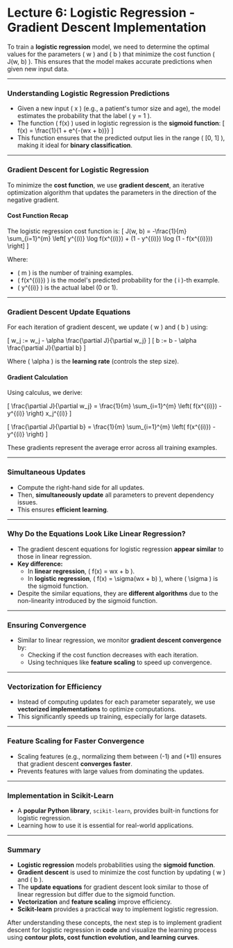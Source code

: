 # Lecture 6: Logistic Regression - Gradient Descent Implementation

To train a **logistic regression** model, we need to determine the optimal values for the parameters \( w \) and \( b \) that minimize the cost function \( J(w, b) \). This ensures that the model makes accurate predictions when given new input data.

---

### **Understanding Logistic Regression Predictions**
- Given a new input \( x \) (e.g., a patient's tumor size and age), the model estimates the probability that the label \( y = 1 \).
- The function \( f(x) \) used in logistic regression is the **sigmoid function**:
  \[
  f(x) = \frac{1}{1 + e^{-(wx + b)}}
  \]
- This function ensures that the predicted output lies in the range \( [0, 1] \), making it ideal for **binary classification**.

---

### **Gradient Descent for Logistic Regression**
To minimize the **cost function**, we use **gradient descent**, an iterative optimization algorithm that updates the parameters in the direction of the negative gradient.

#### **Cost Function Recap**
The logistic regression cost function is:
\[
J(w, b) = -\frac{1}{m} \sum_{i=1}^{m} \left[ y^{(i)} \log f(x^{(i)}) + (1 - y^{(i)}) \log (1 - f(x^{(i)})) \right]
\]

Where:
- \( m \) is the number of training examples.
- \( f(x^{(i)}) \) is the model's predicted probability for the \( i \)-th example.
- \( y^{(i)} \) is the actual label (0 or 1).

---

### **Gradient Descent Update Equations**
For each iteration of gradient descent, we update \( w \) and \( b \) using:

\[
w_j := w_j - \alpha \frac{\partial J}{\partial w_j}
\]
\[
b := b - \alpha \frac{\partial J}{\partial b}
\]

Where \( \alpha \) is the **learning rate** (controls the step size).

#### **Gradient Calculation**
Using calculus, we derive:

\[
\frac{\partial J}{\partial w_j} = \frac{1}{m} \sum_{i=1}^{m} \left( f(x^{(i)}) - y^{(i)} \right) x_j^{(i)}
\]

\[
\frac{\partial J}{\partial b} = \frac{1}{m} \sum_{i=1}^{m} \left( f(x^{(i)}) - y^{(i)} \right)
\]

These gradients represent the average error across all training examples.

---

### **Simultaneous Updates**
- Compute the right-hand side for all updates.
- Then, **simultaneously update** all parameters to prevent dependency issues.
- This ensures **efficient learning**.

---

### **Why Do the Equations Look Like Linear Regression?**
- The gradient descent equations for logistic regression **appear similar** to those in linear regression.
- **Key difference:**  
  - In **linear regression**, \( f(x) = wx + b \).
  - In **logistic regression**, \( f(x) = \sigma(wx + b) \), where \( \sigma \) is the sigmoid function.
- Despite the similar equations, they are **different algorithms** due to the non-linearity introduced by the sigmoid function.

---

### **Ensuring Convergence**
- Similar to linear regression, we monitor **gradient descent convergence** by:
  - Checking if the cost function decreases with each iteration.
  - Using techniques like **feature scaling** to speed up convergence.

---

### **Vectorization for Efficiency**
- Instead of computing updates for each parameter separately, we use **vectorized implementations** to optimize computations.
- This significantly speeds up training, especially for large datasets.

---

### **Feature Scaling for Faster Convergence**
- Scaling features (e.g., normalizing them between \(-1\) and \(+1\)) ensures that gradient descent **converges faster**.
- Prevents features with large values from dominating the updates.

---

### **Implementation in Scikit-Learn**
- A **popular Python library**, `scikit-learn`, provides built-in functions for logistic regression.
- Learning how to use it is essential for real-world applications.

---

### **Summary**
- **Logistic regression** models probabilities using the **sigmoid function**.
- **Gradient descent** is used to minimize the cost function by updating \( w \) and \( b \).
- The **update equations** for gradient descent look similar to those of linear regression but differ due to the sigmoid function.
- **Vectorization** and **feature scaling** improve efficiency.
- **Scikit-learn** provides a practical way to implement logistic regression.

After understanding these concepts, the next step is to implement gradient descent for logistic regression in **code** and visualize the learning process using **contour plots, cost function evolution, and learning curves**.
